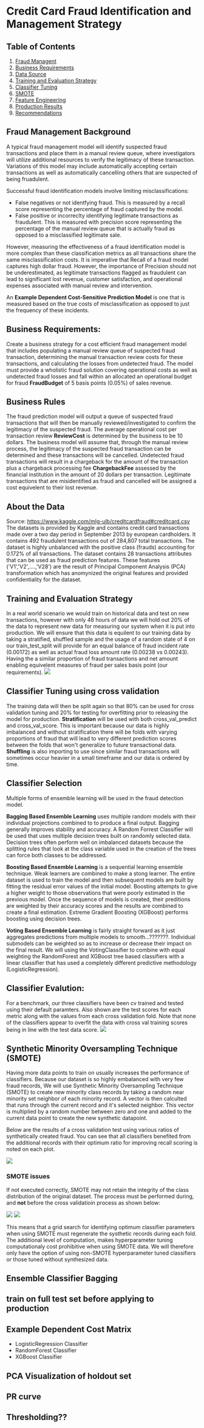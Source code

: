 # Credit Card Fraud Identification and Management Strategy

## Table of Contents

1. [Fraud Managent](#fraud-management-background)
2. [Business Requirements](#business-requirments)
3. [Data Source](#about-the-data)
5. [Training and Evaluation Strategy](#training-and-evaluation-strategy)
6. [Classifier Tuning](#classifier-tuning-using-cross-validation)
7. [SMOTE](#smote)
8. [Feature Engineering](feature-engineering)
9. [Production Results](production-results)
10. [Recommendations](#recommendations)

## Fraud Management Background

A typical fraud management model will identify suspected fraud transactions and place them in a manual review queue, where investigators will utilize additional resources to verify the legitimacy of these transaction. Variations of this model may include automatically accepting certain transactions as well as automatically cancelling others that are suspected of being fruadulent. 

Successful fraud identification models involve limiting misclassifications: 
- False negatives or not identfying fraud. This is measured by a recall score representing the percentage of fraud captured by the model. 
- False positive or incorreclty identifying legitimate transactions as fraudulent. This is measured with precision score representing the percentage of the manual review queue that is actually fraud as opposed to a misclassified legitimate sale. 

However, measuring the effectiveness of a fraud identification model is more complex than these classification metrics as all transactions share the same misclassification costs. It is imperative that Recall of a fraud model captures high dollar fraud. However, the importance of Precision should not be underestimated, as legitimate transactions flagged as fraudulent can lead to significant lost revenue, customer satisfaction, and operational expenses associated with manual review and intervention. 

An **Example Dependent Cost-Sensitive Prediction Model** is one that is measured based on the true costs of misclassification as opposed to just the frequency of these incidents. 

## Business Requirements:
Create a business strategy for a cost efficient fraud management model that includes populating a manual review queue of suspected fraud transaction, determining the manual transaction review costs for these transactions, and calculating the losses from undetected fraud. The model must provide a wholistic fraud solution covering operational costs as well as undetected fraud losses and fall within an allocated an operational budget for fraud **FraudBudget** of 5 basis points (0.05%) of sales revenue.

## Business Rules

The fraud prediction model will output a queue of suspected fraud transactions that will then be manually reviewed/investigated to confirm the legitimacy of the suspected fraud. The average operational cost per transaction review **ReviewCost** is determined by the business to be 10 dollars. The business model will assume that, through the manual review process, the legitimacy of the suspected fraud transaction can be determined and these transactions will be cancelled. Undetected fraud transactions will result in a chargeback for the amount of the transaction plus a chargeback processing fee **ChargebackFee** assessed by the financial institution in the amount of 20 dollars per transaction. Legitimate transactions that are misidentified as fraud and cancelled will be assigned a cost equivelent to their lost revenue. 

## About the Data 

Source: https://www.kaggle.com/mlg-ulb/creditcardfraud#creditcard.csv
The datasets is provided by Kaggle and contains credit card transactions made over a two day period in September 2013 by european cardholders. It contains 492 fraudulent transactions out of 284,807 total transactions. The dataset is highly unbalanced with the positive class (frauds) accounting for 0.172% of all transactions. The dataset contains 28 transactions attributes that can be used as fraud prediction features. These features ('V1','V2',....,'V28') are the result of Principal Component Analysis (PCA) transformation which has anomynized the original features and provided confidentiality for the dataset.

## Training and Evaluation Strategy
In a real world scenario we would train on historical data and test on new transactions, however with only 48 hours of data we will hold out 20% of the data to represent new data for measuring our system when it is put into production. We will ensure that this data is equilent to our training data by taking a stratified, shuffled sample and the usage of a random state of 4 on our train_test_split will provide for an equal balance of fraud incident rate (0.00172) as well as actual fraud loss amount rate (0.00238 vs 0.00243). Having the a similar proportion of fraud transactions and net amount enabling equivelent measures of fraud per sales basis point (our requirements).
![](/images/random_state_analysis.png)

## Classifier Tuning using cross validation
The training data will then be split again so that 80% can be used for cross validation tuning and 20% for testing for overfitting prior to releasing the model for production. **Stratification** will be used with both cross_val_predict and cross_val_score. This is important because our data is highly imbalanced and without stratification there will be folds with varying proportions of fraud that will lead to very different prediction scores between the folds that won't generalize to future transactional data. **Shuffling** is also importing to use since similar fraud transactions will sometimes occur heavier in a small timeframe and our data is ordered by time.


## Classifier Selection
Multiple forms of ensemble learning will be used in the fraud detection model. 

**Bagging Based Ensemble Learning** uses multiple random models with their individual projections combined to to produce a final output. Bagging generally improves stability and accuracy. A Random Forrest Classifier will be used that uses multiple decision trees built on randomly selected data. Decision trees often perform well on imbalanced datasets because the splitting rules that look at the class variable used in the creation of the trees can force both classes to be addressed. 

**Boosting Based Ensemble Learning** is a sequential learning ensemble technique. Weak learners are combined to make a stong learner. The entire dataset is used to train the model and then subsequent models are built by fitting the residual error values of the initial model. Boosting attempts to give a higher weight to those observations that were poorly estimated in the previous model. Once the sequence of models is created, their preditions are weighted by their accuracy scores and the results are combined to create a final estimation. Extreme Gradient Boosting (XGBoost) performs boosting using decision trees.

**Voting Based Ensemble Learning** is fairly straight forward as it just aggregates predictions from multiple models to smooth...???????. Individual submodels can be weighted so as to increase or decrease their impact on the final result. We will using the VotingClassifier to combine with equal weighting the RandomForest and XGBoost tree based classifiers with a linear classifier that has used a completely different predictive methodology (LogisticRegression). 

## Classifier Evalution:
For a benchmark, our three classifiers have been cv trained and tested using their default paramters. Also shown are the test scores for each metric along with the values from each cross validation fold. Note that none of the classifiers appear to overfit the data with cross val training scores being in line with the test data score.
![](/images/metric_scores.png)

## Synthetic Minority Oversampling Technique (SMOTE)
Having more data points to train on usually increases the performance of classifiers. Because our dataset is so highly embalanced with very few fraud records, We will use Synthetic Minority Oversampling Technique (SMOTE) to create new minority class records by taking a random near minority set neighbor of each minority record. A vector is then calculted that runs through the current record and it's selected neighbor. This vector is multiplied by a random number between zero and one and added to the current data point to create the new synthetic datapoint. 

Below are the results of a cross validation test using various ratios of synthetically created fraud. You can see that all classifiers benefited from the additional records with their optimum ratio for improving recall scoring is noted on each plot. 

![](/images/smote_parms.png)

### SMOTE issues
If not executed correctly, SMOTE may not retain the integrity of the class distribution of the original dataset. The process must be performed during, and **not** before the cross validatioin process as shown below:

![](/images/smote-cross1.png)
![](/images/smote-cross1.png)

This means that a grid search for identifying optimum classifier parameters when using SMOTE must regenerate the systhetic records during each fold. The additional level of computation, makes hyperparameter tuning computationaly cost prohibitive when using SMOTE data. We will therefore only have the option of using non-SMOTE hyperparameter tuned classifiers or those tuned without synthesized data.

## Ensemble Classifier Bagging

## train on full test set before applying to production
## Example Dependent Cost Matrix

 - LogisticRegression Classifier
 - RandomForest Classifier
 - XGBoost Classifier


## PCA Visualization of holdout set

## PR curve 

## Thresholding??


